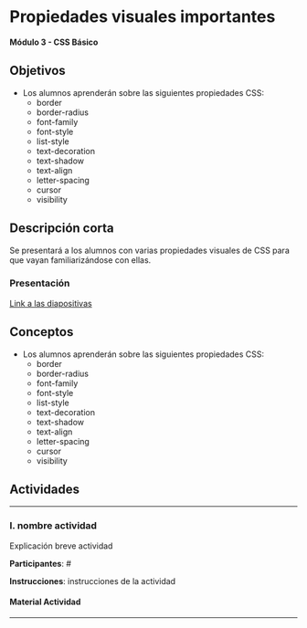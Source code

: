 # Propiedades visuales importantes

**Módulo 3 - CSS Básico**

## Objetivos

- Los alumnos aprenderán sobre las siguientes propiedades CSS:
  - border
  - border-radius
  - font-family
  - font-style
  - list-style
  - text-decoration
  - text-shadow
  - text-align
  - letter-spacing
  - cursor
  - visibility

## Descripción corta

Se presentará a los alumnos con varias propiedades visuales de CSS para que vayan familiarizándose con ellas.

### Presentación

[Link a las diapositivas](https://docs.google.com/presentation/d/1VdraLpOdl_Bdpkk0ZldTSBFDYScnDMeQrR7Md__OmZo/edit?usp=sharing)

## Conceptos

- Los alumnos aprenderán sobre las siguientes propiedades CSS:
  - border
  - border-radius
  - font-family
  - font-style
  - list-style
  - text-decoration
  - text-shadow
  - text-align
  - letter-spacing
  - cursor
  - visibility

## Actividades

---

### I. nombre actividad

Explicación breve actividad

**Participantes**: #

**Instrucciones**: instrucciones de la actividad

#### Material Actividad

---
